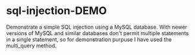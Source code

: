 # sql-injection-DEMO
Demonstrate a simple SQL injection using a MySQL database.
With newer versions of MySQL and similar databases don't permit multiple statements in a single statement, so for demonstration purpuse I have used the multi_query method.
